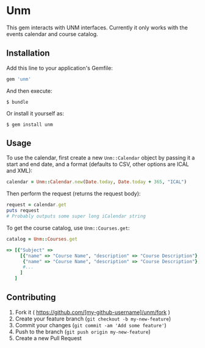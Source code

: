 # Unm

This gem interacts with UNM interfaces. Currently it only works with the events
calendar and course catalog.

## Installation

Add this line to your application's Gemfile:

```ruby
gem 'unm'
```

And then execute:

    $ bundle

Or install it yourself as:

    $ gem install unm

## Usage

To use the calendar, first create a new `Unm::Calendar` object by passing it a start
and end date, and a format (defaults to CSV, other options are ICAL and XML):

```ruby
calendar = Unm::Calendar.new(Date.today, Date.today + 365, "ICAL")
```

Then perform the request (returns the request body):

```ruby
request = calendar.get
puts request
# Probably outputs some super long iCalendar string
```

To get the course catalog, use `Unm::Courses.get`:

``` ruby
catalog = Unm::Courses.get

=> [{"Subject" =>
     [{"name" => "Course Name", "description" => "Course Description"},
      {"name" => "Course Name", "description" => "Course Description"},
      #...
     ]
   ]
```

## Contributing

1. Fork it ( https://github.com/[my-github-username]/unm/fork )
2. Create your feature branch (`git checkout -b my-new-feature`)
3. Commit your changes (`git commit -am 'Add some feature'`)
4. Push to the branch (`git push origin my-new-feature`)
5. Create a new Pull Request
